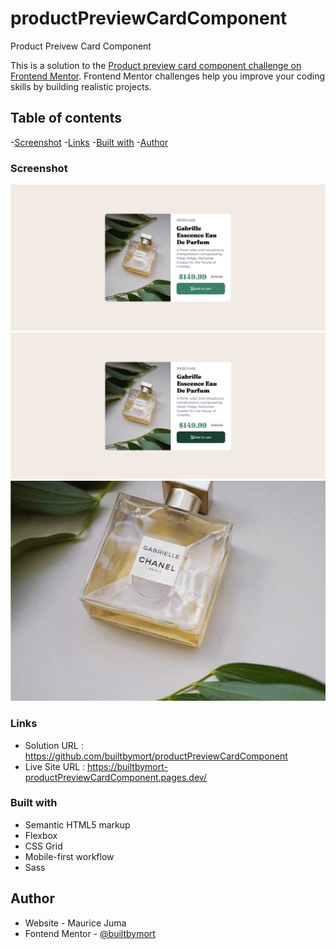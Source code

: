 # productPreviewCardComponent
Product Preivew Card Component

This is a solution to the [Product preview card component challenge on Frontend Mentor](https://www.frontendmentor.io/challenges/product-preview-card-component-GO7UmttRfa). Frontend Mentor challenges help you improve your coding skills by building realistic projects. 

## Table of contents
-[Screenshot](#screenshot)
-[Links](#links)
-[Built with](#built-with)
-[Author](#author)

### Screenshot

![](./images/Screenshot_desktop.png)
![](./images/Screenshot_active_states.png)
![](./images/image-product-mobile.jpg)



### Links
- Solution URL : https://github.com/builtbymort/productPreviewCardComponent
- Live Site URL : https://builtbymort-productPreviewCardComponent.pages.dev/

### Built with
- Semantic HTML5 markup
- Flexbox
- CSS Grid
- Mobile-first workflow
- Sass

## Author

- Website - Maurice Juma
- Fontend Mentor - [@builtbymort](https://www.frontendmentor.io/profile/builtbymort)